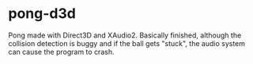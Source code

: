 # pong-d3d
Pong made with Direct3D and XAudio2. Basically finished, although the collision detection is buggy and if the ball gets "stuck", the audio system can cause the program to crash.
